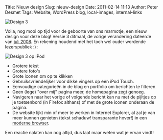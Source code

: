 Title: Nieuw design
Slug: nieuw-design
Date: 2011-02-14 11:13
Author: Peter Desmet
Tags: Website, WordPress blog, local-images, internal-links

![Design 3](http://www.anderhalv.be/wp-content/uploads/blog-design-3.png)

Voila, nog mooi op tijd voor de geboorte van ons marmotje, een nieuw design voor deze blog! Versie 3 ditmaal, de vorige verandering dateerde van [juli 2008](http://www.anderhalv.be/2008/06/tijd-voor-een-nieuwe-zomerjurk). En rekening houdend met het toch wel ouder wordende lezerspubliek :) :

![Design 3 op iPod](http://www.anderhalv.be/wp-content/uploads/blog-design-3-ipod.png)

* Grotere tekst
* Grotere foto's
* Grote iconen om op te klikken
* Gebruiksvriendelijker voor dikke vingers op een iPod Touch.
* Eenvoudige categorieën in de blog en portfolio om berichten te filteren.
* Geen (lege) "over mij" pagina meer, de homepagina zegt genoeg.
* Navigeren naar het vorige of volgende bericht kan nu met de pijltjes op je toetsenbord (in Firefox althans) of met de grote iconen onderaan de pagina.
* De website lijkt min of meer te werken in Internet Explorer, al zal je van meer kunnen genieten (tekst schaduw! transparante hover!) in een [moderne browser](http://www.whatbrowser.org/nl/).

Een reactie nalaten kan nog altijd, dus laat maar weten wat je ervan vindt!